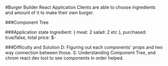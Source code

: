 #Burger Builder React Application
Clients are able to choose ingredients and amount of it to make their own burger.

###Component Tree


###Application state
Ingredient:
{
  meat: 2
  salad: 2
  etc
},
purchased: true/false,
total price: $-


###Difficulty and Solution
D: Figuring out each components' props and two way connection between those.
S: Understanding Component Tree, and chrom react dev tool to see components in order helped. 
